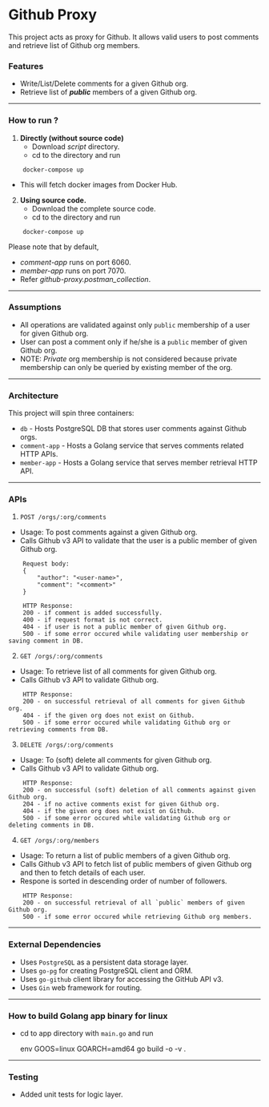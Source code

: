 # Github Proxy
This project acts as proxy for Github. It allows valid users to post comments and retrieve list of Github org members.


### Features
- Write/List/Delete comments for a given Github org.
- Retrieve list of **_public_** members of a given Github org.
---

### How to run ?
1. **Directly (without source code)**
   * Download _script_ directory.
   * cd to the directory and run
```
    docker-compose up
```
   * This will fetch docker images from Docker Hub.

2. **Using source code.**
   * Download the complete source code.
   * cd to the directory and run
```
    docker-compose up
```


Please note that by default, 
- _comment-app_ runs on port 6060.
- _member-app_ runs on port 7070.
- Refer _github-proxy.postman_collection_.
---

### Assumptions
- All operations are validated against only `public` membership of a user for given Github org. 
- User can post a comment only if he/she is a `public` member of given Github org.
- NOTE: _Private_ org membership is not considered because private membership can only be queried by existing member of the org.
---

### Architecture
This project will spin three containers:
- `db` - Hosts PostgreSQL DB that stores user comments against Github orgs.
- `comment-app` - Hosts a Golang service that serves comments related HTTP APIs.
- `member-app` - Hosts a Golang service that serves member retrieval HTTP API. 
---

### APIs
1. `POST /orgs/:org/comments`
  * Usage: To post comments against a given Github org.
  * Calls Github v3 API to validate that the user is a public member of given Github org.

```
    Request body:
    {
	    "author": "<user-name>",
	    "comment": "<comment>"
    }

    HTTP Response:
    200 - if comment is added successfully.
    400 - if request format is not correct.
    404 - if user is not a public member of given Github org.
    500 - if some error occured while validating user membership or saving comment in DB.
```  
2. `GET /orgs/:org/comments`
  * Usage: To retrieve list of all comments for given Github org.
  * Calls Github v3 API to validate Github org.
```
    HTTP Response:
    200 - on successful retrieval of all comments for given Github org.
    404 - if the given org does not exist on Github.
    500 - if some error occured while validating Github org or retrieving comments from DB.
```
3. `DELETE /orgs/:org/comments`
 * Usage: To (soft) delete all comments for given Github org.
 * Calls Github v3 API to validate Github org.

```
    HTTP Response:
    200 - on successful (soft) deletion of all comments against given Github org.
    204 - if no active comments exist for given Github org.
    404 - if the given org does not exist on Github.
    500 - if some error occured while validating Github org or deleting comments in DB.
```
4. `GET /orgs/:org/members`
  * Usage: To return a list of public members of a given Github org.
  * Calls Github v3 API to fetch list of public members of given Github org and then to fetch details of each user.
  * Respone is sorted in descending order of number of followers.

```
    HTTP Response:
    200 - on successful retrieval of all `public` members of given Github org.
    500 - if some error occured while retrieving Github org members.
```
---

### External Dependencies
- Uses `PostgreSQL` as a persistent data storage layer.
- Uses `go-pg` for creating PostgreSQL client and ORM.
- Uses `go-github` client library for accessing the GitHub API v3.
- Uses `Gin` web framework for routing.
---

### How to build Golang app binary for linux
- cd to app directory with `main.go` and run


    env GOOS=linux GOARCH=amd64 go build -o <binary-name> -v .
---

### Testing
- Added unit tests for logic layer.
